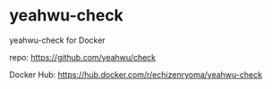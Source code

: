 # yeahwu-check

yeahwu-check for Docker

repo: https://github.com/yeahwu/check

Docker Hub: https://hub.docker.com/r/echizenryoma/yeahwu-check
